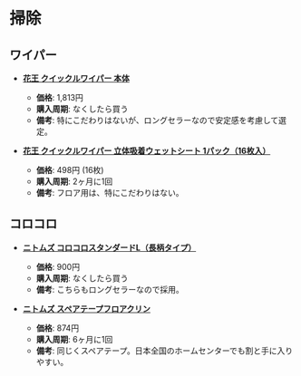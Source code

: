 掃除
====

ワイパー
----

- [**花王 クイックルワイパー 本体**](https://lohaco.jp/product/1275320/)
  - **価格**: 1,813円
  - **購入周期**: なくしたら買う
  - **備考**: 特にこだわりはないが、ロングセラーなので安定感を考慮して選定。


- [**花王 クイックルワイパー 立体吸着ウェットシート 1パック（16枚入）**](https://lohaco.jp/product/1274805/)
  - **価格**: 498円 (16枚)
  - **購入周期**: 2ヶ月に1回
  - **備考**: フロア用は、特にこだわりはない。


コロコロ
----

- [**ニトムズ コロコロスタンダードL（長柄タイプ）**](https://lohaco.jp/product/169494/)
  - **価格**: 900円
  - **購入周期**: なくしたら買う
  - **備考**: こちらもロングセラーなので採用。

- [**ニトムズ スペアテープフロアクリン**](https://lohaco.jp/product/1604366/)
  - **価格**: 874円
  - **購入周期**: 6ヶ月に1回
  - **備考**: 同じくスペアテープ。日本全国のホームセンターでも割と手に入りやすい。
